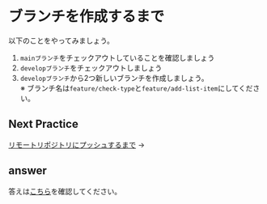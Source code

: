 # ブランチを作成するまで

以下のことをやってみましょう。
1. `mainブランチ`をチェックアウトしていることを確認しましょう
2. `developブランチ`をチェックアウトしましょう
3. `developブランチ`から2つ新しいブランチを作成しましょう。  
※ ブランチ名は`feature/check-type`と`feature/add-list-item`にしてください。

## Next Practice

[リモートリポジトリにプッシュするまで](../step02/untilMerge.md) →

## answer

答えは[こちら](/public/docs/training/answer/step01/untilCreateBranch.md)を確認してください。
